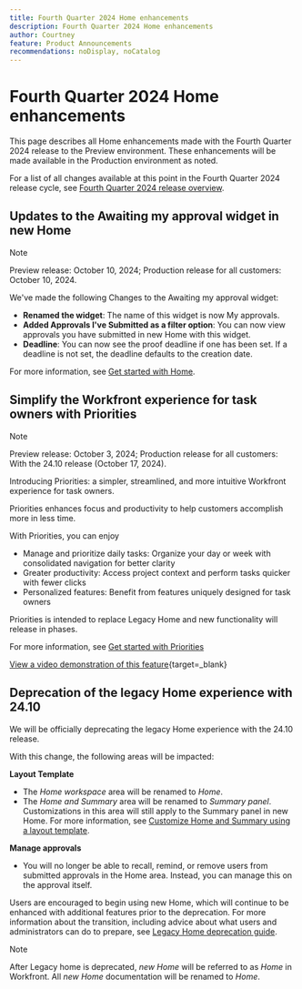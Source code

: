 ```yaml
---
title: Fourth Quarter 2024 Home enhancements
description: Fourth Quarter 2024 Home enhancements
author: Courtney
feature: Product Announcements
recommendations: noDisplay, noCatalog
---
```

# Fourth Quarter 2024 Home enhancements

This page describes all Home enhancements made with the Fourth Quarter 2024 release to the Preview environment. These enhancements will be made available in the Production environment as noted.

For a list of all changes available at this point in the Fourth Quarter 2024 release cycle, see [Fourth Quarter 2024 release overview](/help/quicksilver/product-announcements/product-releases/24-q4-release-activity/24-q4-release-overview.md).

## Updates to the Awaiting my approval widget in new Home

>[!NOTE]
>
>Preview release: October 10, 2024; Production release for all customers: October 10, 2024.

We've made the following Changes to the Awaiting my approval widget:

* **Renamed the widget**: The name of this widget is now My approvals.
* **Added Approvals I've Submitted as a filter option**: You can now view approvals you have submitted in new Home with this widget.
* **Deadline**: You can now see the proof deadline if one has been set. If a deadline is not set, the deadline defaults to the creation date.

For more information, see [Get started with Home](/help/quicksilver/workfront-basics/using-home/using-the-home-area/get-started-with-home.md).

## Simplify the Workfront experience for task owners with Priorities

>[!NOTE]
>
>Preview release: October 3, 2024; Production release for all customers: With the 24.10 release (October 17, 2024).

Introducing Priorities: a simpler, streamlined, and more intuitive Workfront experience for task owners.

Priorities enhances focus and productivity to help customers accomplish more in less time. 

With Priorities, you can enjoy

* Manage and prioritize daily tasks: Organize your day or week with consolidated navigation for better clarity
* Greater productivity: Access project context and perform tasks quicker with fewer clicks
* Personalized features: Benefit from features uniquely designed for task owners

Priorities is intended to replace Legacy Home and new functionality will release in phases.

For more information, see [Get started with Priorities](/help/quicksilver/workfront-basics/priorities/get-started-with-priorities.md)

[View a video demonstration of this feature](https://video.tv.adobe.com/v/3434848/){target=_blank}

## Deprecation of the legacy Home experience with 24.10

We will be officially deprecating the legacy Home experience with the 24.10 release. 

With this change, the following areas will be impacted:

**Layout Template**

* The _Home workspace_ area will be renamed to _Home_. 
* The _Home and Summary_ area will be renamed to _Summary panel_. Customizations in this area will still apply to the Summary panel in new Home. For more information, see [Customize Home and Summary using a layout template](/help/quicksilver/administration-and-setup/customize-workfront/use-layout-templates/customize-home-summary-layout-template.md).

**Manage approvals**

* You will no longer be able to recall, remind, or remove users from submitted approvals in the Home area. Instead, you can manage this on the approval itself. 

Users are encouraged to begin using new Home, which will continue to be enhanced with additional features prior to the deprecation. For more information about the transition, including advice about what users and administrators can do to prepare, see [Legacy Home deprecation guide](/help/quicksilver/product-announcements/announcements/legacy-home-deprecation.md).

>[!NOTE]
>
>After Legacy home is deprecated, _new Home_ will be referred to as _Home_ in Workfront. All _new Home_ documentation will be renamed to _Home_. 

